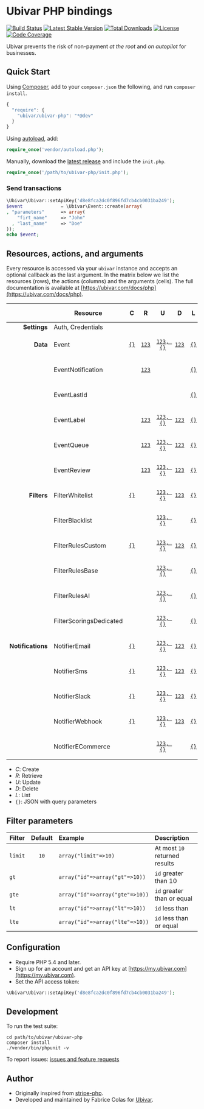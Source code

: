 # Ubivar PHP bindings

[![Build Status](https://travis-ci.org/ubivar/ubivar-php.svg?branch=master)](https://travis-ci.org/ubivar/ubivar-php)
[![Latest Stable Version](https://poser.pugx.org/ubivar/ubivar-php/v/stable.svg)](https://packagist.org/packages/ubivar/ubivar-php)
[![Total Downloads](https://poser.pugx.org/ubivar/ubivar-php/downloads.svg)](https://packagist.org/packages/ubivar/ubivar-php)
[![License](https://poser.pugx.org/ubivar/ubivar-php/license.svg)](https://packagist.org/packages/ubivar/ubivar-php)
[![Code Coverage](https://coveralls.io/repos/ubivar/ubivar-php/badge.png?branch=master)](https://coveralls.io/r/ubivar/ubivar-php?branch=master)


Ubivar prevents the risk of non-payment *at the root* and *on autopilot* for businesses.

## Quick Start

Using [Composer](http://getcomposer.org/), add to your `composer.json` the following, and run `composer install`.
```js
{ 
  "require": {
    "ubivar/ubivar-php": "*@dev"
  }
}
```
Using [autoload](https://getcomposer.org/doc/00-intro.md#autoloading), add:
```php
require_once('vendor/autoload.php');
```
Manually, download the [latest release](https://github.com/ubivar/ubivar-php/releases) and include the `init.php`.
```php
require_once('/path/to/ubivar-php/init.php');
```

### Send transactions

```php
\Ubivar\Ubivar::setApiKey('d8e8fca2dc0f896fd7cb4cb0031ba249');
$event              = \Ubivar\Event::create(array(
, "parameters"      => array(
    "firt_name"     => "John"
  , "last_name"     => "Doe"
));
echo $event;
```

## Resources, actions, and arguments 

Every resource is accessed via your `ubivar` instance and accepts an optional
callback as the last argument. In the matrix below we list the resources
(rows), the actions (columns) and the arguments (cells). The full documentation
is available at [https://ubivar.com/docs/php](https://ubivar.com/docs/php). 

|               | Resource                | C | R | U | D | L     | Test Specs |
|--------------:| ----------------------- |:-:|:-:|:-:|:-:|:-----:|:-------:|
| **Settings**  | Auth, Credentials       |   |   |   |   |       | | 
| **Data**      | Event                   | [`{}`](https://ubivar.com/docs/php#create_event)| [`123`](https://ubivar.com/docs/php#retrieve_event) | [`123, {}`](https://ubivar.com/docs/php#update_event) | [`123`](https://ubivar.com/docs/php#delete_event) | [`{}`](https://ubivar.com/docs/php#list_event) | [See on github](https://github.com/ubivar/ubivar-php/blob/master/tests/EventTest.php)| 
|               | EventNotification      |  | [`123`](https://ubivar.com/docs/php#retrieve_eventnotification) |  |  | [`{}`](https://ubivar.com/docs/php#list_eventnotification) | [See on github](https://github.com/ubivar/ubivar-php/blob/master/tests/EventNotificationTest.php)| 
|               | EventLastId             |  |  |  |  | [`{}`](https://ubivar.com/docs/php#list_eventlastid) | [See on github](https://github.com/ubivar/ubivar-php/blob/master/tests/EventLastIdTest.php)| 
|               | EventLabel             | | [`123`](https://ubivar.com/docs/php#retrieve_eventlabel) | [`123, {}`](https://ubivar.com/docs/php#update_eventlabel) | [`123`](https://ubivar.com/docs/php#delete_eventlabel) | [`{}`](https://ubivar.com/docs/php#list_eventlabel) | [See on github](https://github.com/ubivar/ubivar-php/blob/master/tests/EventLabelTest.php)| 
|               | EventQueue             | | [`123`](https://ubivar.com/docs/php#retrieve_eventqueue) | [`123, {}`](https://ubivar.com/docs/php#update_eventqueue) | [`123`](https://ubivar.com/docs/php#delete_eventqueue) | [`{}`](https://ubivar.com/docs/php#list_eventqueue) | [See on github](https://github.com/ubivar/ubivar-php/blob/master/tests/EventQueueTest.php)| 
|               | EventReview            | | [`123`](https://ubivar.com/docs/php#retrieve_eventreview) | [`123, {}`](https://ubivar.com/docs/php#update_eventreview) | [`123`](https://ubivar.com/docs/php#delete_eventreview) | [`{}`](https://ubivar.com/docs/php#list_eventreview) | [See on github](https://github.com/ubivar/ubivar-php/blob/master/tests/EventReviewTest.php)| 
| **Filters** | FilterWhitelist        | [`{}`](https://ubivar.com/docs/php#create_filterwhitelist)| | [`123, {}`](https://ubivar.com/docs/php#update_filterwhitelist) | [`123`](https://ubivar.com/docs/php#delete_filterwhitelist) | [`{}`](https://ubivar.com/docs/php#list_filterwhitelist) | [See on github](https://github.com/ubivar/ubivar-php/blob/master/tests/FilterWhitelistTest.php)| 
|               | FilterBlacklist        |   |  | [`123, {}`](https://ubivar.com/docs/php#update_filterblacklist) |  | [`{}`](https://ubivar.com/docs/php#list_filterblacklist) | [See on github](https://github.com/ubivar/ubivar-php/blob/master/tests/FilterBlacklistTest.php)| 
|               | FilterRulesCustom      | [`{}`](https://ubivar.com/docs/php#create_filterrulescustom)|  |  [`123, {}`](https://ubivar.com/docs/php#update_filterrulescustom)| [`123`](https://ubivar.com/docs/php#delete_filterrulescustom) | [`{}`](https://ubivar.com/docs/php#list_filterrulescustom) | [See on github](https://github.com/ubivar/ubivar-php/blob/master/tests/FilterRulesCustomTest.php)| 
|               | FilterRulesBase         |   |  | [`123, {}`](https://ubivar.com/docs/php#update_filterrulesbase) |  | [`{}`](https://ubivar.com/docs/php#list_filterrulesbase) | [See on github](https://github.com/ubivar/ubivar-php/blob/master/tests/FilterRulesBaseTest.php)| 
|               | FilterRulesAI           |   |  | [`123, {}`](https://ubivar.com/docs/php#update_filterrulesai) |  | [`{}`](https://ubivar.com/docs/php#list_filterrulesai) | [See on github](https://github.com/ubivar/ubivar-php/blob/master/tests/FilterRulesAITest.php)| 
|               | FilterScoringsDedicated |   |  | [`123, {}`](https://ubivar.com/docs/php#update_filterscoringsdedicated) |  | [`{}`](https://ubivar.com/docs/php#list_filterscoringsdedicated) | [See on github](https://github.com/ubivar/ubivar-php/blob/master/tests/FilterScoringsDedicatedTest.php)| 
| **Notifications** | NotifierEmail      | [`{}`](https://ubivar.com/docs/php#create_notifieremail)|  | [`123, {}`](https://ubivar.com/docs/php#update_notifieremail) | [`123`](https://ubivar.com/docs/php#delete_notifieremail) | [`{}`](https://ubivar.com/docs/php#list_notifieremail) | [See on github](https://github.com/ubivar/ubivar-php/blob/master/tests/NotifierEmailTest.php)| 
|               | NotifierSms             | [`{}`](https://ubivar.com/docs/php#create_notifiersms)|  | [`123, {}`](https://ubivar.com/docs/php#update_notifiersms) | [`123`](https://ubivar.com/docs/php#delete_notifiersms) | [`{}`](https://ubivar.com/docs/php#list_notifiersms) | [See on github](https://github.com/ubivar/ubivar-php/blob/master/tests/NotifierSmsTest.php)| 
|               | NotifierSlack             | [`{}`](https://ubivar.com/docs/php#create_notifierslack)|  | [`123, {}`](https://ubivar.com/docs/php#update_notifierslack) | [`123`](https://ubivar.com/docs/php#delete_notifierslack) | [`{}`](https://ubivar.com/docs/php#list_notifierslack) | [See on github](https://github.com/ubivar/ubivar-php/blob/master/tests/NotifierSlackTest.php)| 
|               | NotifierWebhook         | [`{}`](https://ubivar.com/docs/php#create_notifierwebhook)|  | [`123, {}`](https://ubivar.com/docs/php#update_notifierwebhook) | [`123`](https://ubivar.com/docs/php#delete_notifierwebhook) | [`{}`](https://ubivar.com/docs/php#list_notifierwebhook) | [See on github](https://github.com/ubivar/ubivar-php/blob/master/tests/NotifierWebhookTest.php)| 
|               | NotifierECommerce       |   |  | [`123, {}`](https://ubivar.com/docs/php#update_notifierecommerce) |  | [`{}`](https://ubivar.com/docs/php#list_notifierecommerce) | [See on github](https://github.com/ubivar/ubivar-php/blob/master/tests/NotifierECommerceTest.php)| 

+ *C*: Create
+ *R*: Retrieve
+ *U*: Update
+ *D*: Delete
+ *L*: List
+ `{}`: JSON with query parameters

## Filter parameters

| Filter        | Default | Example             | Description                   |
| ------------- |:-------:|:--------------------|:------------------------------|
| `limit`       | `10`    | `array("limit"=>10)`      | At most `10` returned results |
| `gt`          |         | `array("id"=>array("gt"=>10))`  | `id` greater than 10          |
| `gte`         |         | `array("id"=>array("gte"=>10))` | `id` greater than or equal    |
| `lt`          |         | `array("id"=>array("lt"=>10))`  | `id` less than                |
| `lte`         |         | `array("id"=>array("lte"=>10))` | `id` less than or equal       |

## Configuration

- Require PHP 5.4 and later.
- Sign up for an account and get an API key at [https://my.ubivar.com](https://my.ubivar.com).
- Set the API access token:
```php
\Ubivar\Ubivar::setApiKey('d8e8fca2dc0f896fd7cb4cb0031ba249');
```

## Development

To run the test suite:
```
cd path/to/ubivar/ubivar-php
composer install 
./vendor/bin/phpunit -v 
```

To report issues: [issues and feature requests](https://github.com/ubivar/ubivar-php/issues)

## Author
- Originally inspired from [stripe-php](https://github.com/stripe/stripe-php). 
- Developed and maintained by Fabrice Colas for [Ubivar](https://ubivar.com). 
